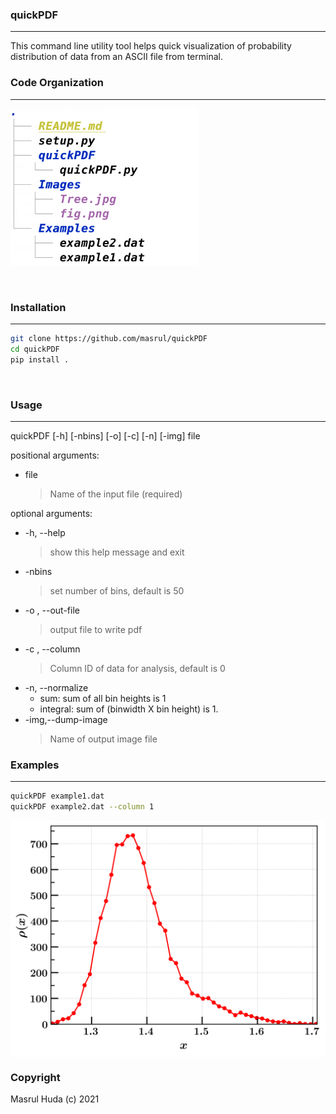 ### quickPDF 
-----
This command line utility tool helps quick visualization of probability distribution 
of data from an ASCII file from terminal. 

### Code Organization
--- 
<img src="Images/Tree.jpg" width="300"/> 

&nbsp;
&nbsp;

### Installation
---
```bash 
git clone https://github.com/masrul/quickPDF  
cd quickPDF 
pip install . 
```
&nbsp;
&nbsp;




### Usage
--- 
quickPDF [-h] [-nbins] [-o] [-c] [-n] [-img] file


positional arguments:   <br />
+ file 
    > Name of the input file (required)   <br />

optional arguments:   <br />
+  -h, --help          
    > show this help message and exit   <br />
+  -nbins              
    > set number of bins, default is 50   <br />
+  -o , --out-file     
    > output file to write pdf  <br />
+  -c , --column       
    > Column ID of data for analysis, default is 0
+  -n, --normalize     
    + sum: sum of all bin heights is 1
    + integral: sum of (binwidth X bin height) is 1.
+ -img,--dump-image            
    > Name of output image file  

### Examples
---
```bash 
quickPDF example1.dat  
quickPDF example2.dat --column 1 
```
<img src="Images/fig.png" align="middle" width="600">

### Copyright 
Masrul Huda (c) 2021

